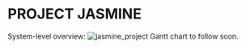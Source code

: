 # PROJECT JASMINE

System-level overview:
![jasmine_project](https://user-images.githubusercontent.com/79329082/108656912-0158b400-74c2-11eb-8baf-43078a239cf8.png)
Gantt chart to follow soon.
